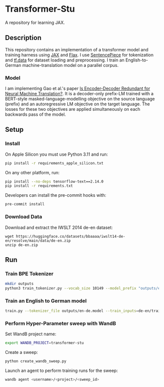 # Transformer-Stu

A repository for learning JAX.

## Description

This repository contains an implementation of a transformer model and training harness using [JAX](https://jax.readthedocs.io/en/latest/) and [Flax](https://flax.readthedocs.io/en/latest/).
I use [SentencePiece](https://github.com/google/sentencepiece) for tokenization and [tf.data](https://www.tensorflow.org/guide/data) for dataset loading and preprocessing.
I train an English-to-German machine-translation model on a parallel corpus.

### Model
I am implementing Gao et al.'s paper [Is Encoder-Decoder Redundant for Neural Machine Translation?](https://aclanthology.org/2022.aacl-main.43.pdf).
It is a decoder-only prefix-LM trained with a BERT-style masked-language-modelling objective on the source language (prefix) and an autoregressive LM objective on the target language. The losses for these two objectives are applied simultaneously on each backwards pass of the model.


## Setup
### Install
On Apple Silicon you must use Python 3.11 and run:
```bash
pip install -r requirements_apple_silicon.txt
```
On any other platform, run:
```bash
pip install --no-deps tensorflow-text==2.14.0
pip install -r requirements.txt
```

Developers can install the pre-commit hooks with:
```bash
pre-commit install
```

### Download Data

Download and extract the IWSLT 2014 de-en dataset:
```
wget https://huggingface.co/datasets/bbaaaa/iwslt14-de-en/resolve/main/data/de-en.zip
unzip de-en.zip
```

## Run

### Train BPE Tokenizer

```bash
mkdir outputs
python3 train_tokenizer.py --vocab_size 10149 --model_prefix "outputs/en-de" data/de-en/train.*
```

### Train an English to German model

```bash
train.py --tokenizer_file outputs/en-de.model --train_inputs=de-en/train.en --train_targets=de-en/train.de --val_inputs=de-en/valid.en --val_targets=de-en/valid.de --emb_size=512 --mlp_hidden_dim=1024 --num_layers=15 --label_smoothing_mass=0.1 --batch_size=64 --dropout_rate=0.1 --eval_every=10 --label_smoothing_mass=0.1 --learning_rate=0.0001 --num_epochs=200 --num_heads=4 --save_every=10 --warmup_steps=4000 --num_length_buckets 10 --train_bucket_boundaries=19,24,29,35,41,49,58,72,94,523 --validation_bucket_boundaries=19,24,29,35,41,48,57,71,93,324
```

### Perform Hyper-Parameter sweep with WandB

Set WandB project name:
```bash
export WANDB_PROJECT=transformer-stu
```

Create a sweep:
```bash
python create_wandb_sweep.py
```

Launch an agent to perform training runs for the sweep:
```bash
wandb agent <username>/<project>/<sweep_id>
```
